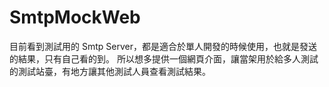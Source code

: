 ﻿# SmtpMockWeb

目前看到測試用的 Smtp Server，都是適合於單人開發的時候使用，也就是發送的結果，只有自己看的到。
所以想多提供一個網頁介面，讓當架用於給多人測試的測試站臺，有地方讓其他測試人員查看測試結果。